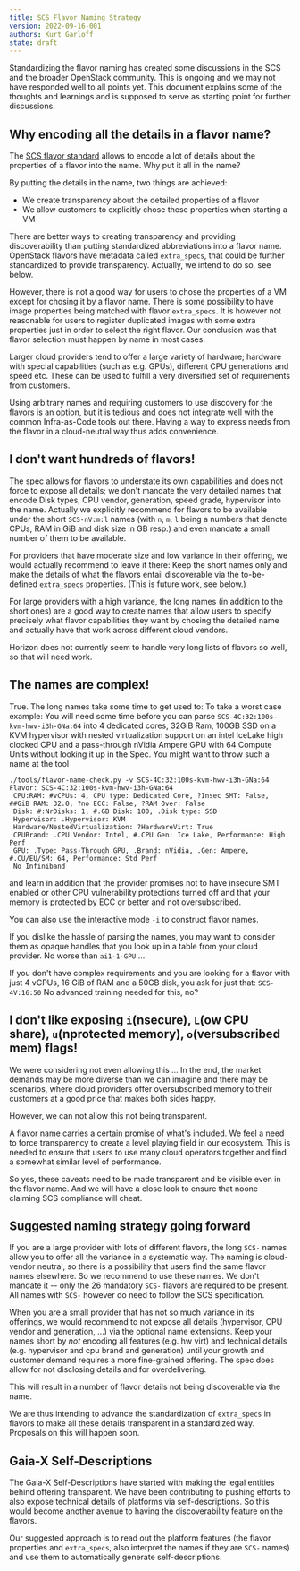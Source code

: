 ```yaml
---
title: SCS Flavor Naming Strategy
version: 2022-09-16-001
authors: Kurt Garloff
state: draft
---
```


Standardizing the flavor naming has created some discussions in the SCS and the
broader OpenStack community. This is ongoing and we may not have responded well
to all points yet. This document explains some of the thoughts and learnings
and is supposed to serve as starting point for further discussions.

## Why encoding all the details in a flavor name?

The [SCS flavor standard](https://github.com/SovereignCloudStack/Docs/blob/main/Design-Docs/flavor-naming.md)
allows to encode a lot of details about the properties of a flavor into the name.
Why put it all in the name?

By putting the details in the name, two things are achieved:
* We create transparency about the detailed properties of a flavor
* We allow customers to explicitly chose these properties when starting a VM

There are better ways to creating transparency and providing discoverability than
putting standardized abbreviations into a flavor name. OpenStack flavors have metadata
called `extra_specs`, that could be further standardized to provide transparency.
Actually, we intend to do so, see below.

However, there is not a good way for users to chose the properties of a VM except
for chosing it by a flavor name. There is some possibility to have image properties
being matched with flavor `extra_specs`. It is however not reasonable for users to
register duplicated images with some extra properties just in order to select the
right flavor. Our conclusion was that flavor selection must happen by name in most
cases.

Larger cloud providers tend to offer a large variety of hardware; hardware with special
capabilities (such as e.g. GPUs), different CPU generations and speed etc. These
can be used to fulfill a very diversified set of requirements from customers.

Using arbitrary names and requiring customers to use discovery for the flavors is
an option, but it is tedious and does not integrate well with the common Infra-as-Code
tools out there. Having a way to express needs from the flavor in a cloud-neutral way
thus adds convenience.

## I don't want hundreds of flavors!

The spec allows for flavors to understate its own capabilities and does not force to
expose all details; we don't mandate the
very detailed names that encode Disk types, CPU vendor, generation, speed grade, hypervisor
into the name. Actually we explicitly recommend for flavors to be available under the
short `SCS-nV:m:l` names (with `n`, `m`, `l` being a numbers that denote CPUs, RAM in GiB
and disk size in GB resp.) and even mandate a small number of them to be available.

For providers that have moderate size and low variance in their offering, we would
actually recommend to leave it there: Keep the short names only and make the details
of what the flavors entail discoverable via the to-be-defined `extra_specs` properties.
(This is future work, see below.)

For large providers with a high variance, the long names (in addition to the short
ones) are a good way to create names that allow users to specify precisely what
flavor capabilities they want by chosing the detailed name and actually have that
work across different cloud vendors.

Horizon does not currently seem to handle very long lists of flavors so well, so
that will need work.

## The names are complex!

True. The long names take some time to get used to: To take a worst case example:
You will need some time before
you can parse `SCS-4C:32:100s-kvm-hwv-i3h-GNa:64` into 4 dedicated cores, 32GiB
Ram, 100GB SSD on a KVM hypervisor with nested virtualization support on an intel
IceLake high clocked CPU and a pass-through nVidia Ampere GPU with 64 Compute Units
without looking it up in the Spec. You might want to throw such a name at the tool
```
./tools/flavor-name-check.py -v SCS-4C:32:100s-kvm-hwv-i3h-GNa:64
Flavor: SCS-4C:32:100s-kvm-hwv-i3h-GNa:64
 CPU:RAM: #vCPUs: 4, CPU type: Dedicated Core, ?Insec SMT: False, ##GiB RAM: 32.0, ?no ECC: False, ?RAM Over: False
 Disk: #:NrDisks: 1, #.GB Disk: 100, .Disk type: SSD
 Hypervisor: .Hypervisor: KVM
 Hardware/NestedVirtualization: ?HardwareVirt: True
 CPUBrand: .CPU Vendor: Intel, #.CPU Gen: Ice Lake, Performance: High Perf
 GPU: .Type: Pass-Through GPU, .Brand: nVidia, .Gen: Ampere, #.CU/EU/SM: 64, Performance: Std Perf
 No Infiniband
```
and learn in addition that the provider promises not to have insecure
SMT enabled or other CPU vulnerability protections turned off and
that your memory is protected by ECC or better and not oversubscribed.

You can also use the interactive mode `-i` to construct flavor names.

If you dislike the hassle of parsing the names, you may want to consider them
as opaque handles that you look up in a table from your cloud provider.
No worse than `ai1-1-GPU` ...


If you don't have complex requirements and you are looking for a flavor
with just 4 vCPUs, 16 GiB of RAM and a 50GB disk, you ask for just that: `SCS-4V:16:50`
No advanced training needed for this, no?

## I don't like exposing `i`(nsecure), `L`(ow CPU share), `u`(nprotected memory), `o`(versubscribed mem) flags!

We were considering not even allowing this ...
In the end, the market demands may be more diverse than we can imagine and there
may be scenarios, where cloud providers offer oversubscribed memory to their
customers at a good price that makes both sides happy.

However, we can not allow this not being transparent.

A flavor name carries a certain promise of what's included.
We feel a need to force transparency to create a level playing field in
our ecosystem. This is needed to ensure that users to use many cloud
operators together and find a somewhat similar level of performance.

So yes, these caveats need to be made transparent and be visible
even in the flavor name. And we will have a close look to ensure
that noone claiming SCS compliance will cheat.

## Suggested naming strategy going forward

If you are a large provider with lots of different flavors, the long `SCS-`
names allow you to offer all the variance in a systematic way. The naming is
cloud-vendor neutral, so there is a possibility that users find the same flavor
names elsewhere. So we recommend to use these names. We don't mandate it -- only
the 26 mandatory `SCS-` flavors are required to be present. All names with
`SCS-` however do need to follow the SCS specification.

When you are a small provider that has not so much variance in its offerings,
we would recommend to not expose all details (hypervisor, CPU vendor and
generation, ...) via the optional name extensions. Keep your names short
by *not* encoding all features (e.g. hw virt) and technical details (e.g.
hypervisor and cpu brand and generation)
until your growth and customer demand requires a more fine-grained offering.
The spec does allow for not disclosing details and for overdelivering.

This will result in a number of flavor details not being discoverable
via the name.

We are thus intending to advance the standardization of `extra_specs`
in flavors to make all these details transparent in a standardized
way. Proposals on this will happen soon.

## Gaia-X Self-Descriptions

The Gaia-X Self-Descriptions have started with making the legal entities
behind offering transparent. We have been contributing to pushing efforts
to also expose technical details of platforms via self-descriptions.
So this would become another avenue to having the discoverability feature
on the flavors.

Our suggested approach is to read out the platform features (the flavor properties
and `extra_specs`, also interpret the names if they are `SCS-` names) and use
them to automatically generate self-descriptions.

